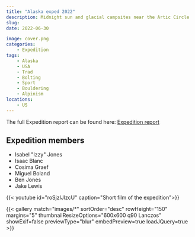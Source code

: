 ```yaml
---
title: "Alaska exped 2022"
description: Midnight sun and glacial campsites near the Artic Circle
slug: 
date: 2022-06-30

image: cover.png
categories:
    - Expedition
tags:
    - Alaska
    - USA
    - Trad
    - Bolting
    - Sport
    - Bouldering
    - Alpinism
locations:
    - US
---
```


The full Expedition report can be found here:
[Expedition report](/documents/alaska2022.pdf)

## Expedition members
- Isabel "Izzy" Jones
- Isaac Blanc
- Cosima Graef
- Miguel Boland
- Ben Jones
- Jake Lewis

{{< youtube id="roSjzlJlzcU" caption="Short film of the expedition">}}

{{< gallery match="images/*" sortOrder="desc" rowHeight="150" margins="5" thumbnailResizeOptions="600x600 q90 Lanczos" showExif=false previewType="blur" embedPreview=true loadJQuery=true >}}